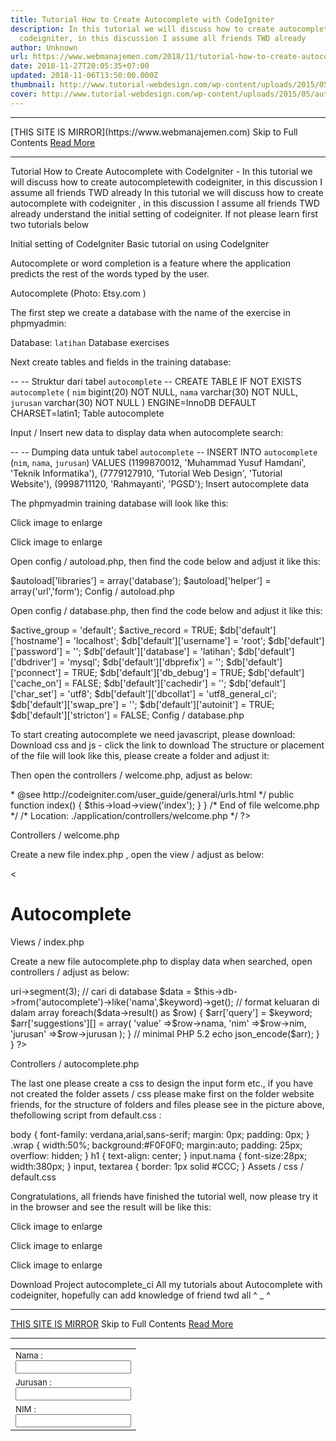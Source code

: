 ```yaml
---
title: Tutorial How to Create Autocomplete with CodeIgniter
description: In this tutorial we will discuss how to create autocompletewith
  codeigniter, in this discussion I assume all friends TWD already
author: Unknown
url: https://www.webmanajemen.com/2018/11/tutorial-how-to-create-autocomplete.html
date: 2018-11-27T20:05:35+07:00
updated: 2018-11-06T13:50:00.000Z
thumbnail: http://www.tutorial-webdesign.com/wp-content/uploads/2015/05/autocomplete.png
cover: http://www.tutorial-webdesign.com/wp-content/uploads/2015/05/autocomplete.png
---
```


<hr/> [THIS SITE IS MIRROR](https://www.webmanajemen.com) Skip to Full Contents <a href="https://www.webmanajemen.com/2018/11/tutorial-how-to-create-autocomplete.html" rel="follow" class="button" id="read-more">Read More</a> <hr/> Tutorial How to Create Autocomplete with CodeIgniter - In this tutorial we will discuss how to create autocompletewith codeigniter, in this discussion I assume all friends TWD already In this tutorial we will discuss how to create autocomplete with codeigniter , in this discussion I assume all friends TWD already understand the initial setting of codeigniter. If not please learn first two tutorials below

Initial setting of CodeIgniter
Basic tutorial on using CodeIgniter

Autocomplete or word completion is a feature where the application predicts the rest of the words typed by the user.

Autocomplete (Photo: Etsy.com )

The first step we create a database with the name of the exercise in phpmyadmin:

Database: `latihan` 
Database exercises

Next create tables and fields in the training database:

-- -- Struktur dari tabel `autocomplete` -- CREATE TABLE IF NOT EXISTS `autocomplete` ( `nim` bigint(20) NOT NULL, `nama` varchar(30) NOT NULL, `jurusan` varchar(30) NOT NULL ) ENGINE=InnoDB DEFAULT CHARSET=latin1; 
Table autocomplete

Input / Insert new data to display data when autocomplete search:

-- -- Dumping data untuk tabel `autocomplete` -- INSERT INTO `autocomplete` (`nim`, `nama`, `jurusan`) VALUES (1199870012, 'Muhammad Yusuf Hamdani', 'Teknik Informatika'), (7779127910, 'Tutorial Web Design', 'Tutorial Website'), (9998711120, 'Rahmayanti', 'PGSD'); 
Insert autocomplete data

The phpmyadmin training database will look like this:




Click image to enlarge



Click image to enlarge

Open config / autoload.php, then find the code below and adjust it like this:

$autoload['libraries'] = array('database'); $autoload['helper'] = array('url','form'); 
Config / autoload.php

Open config / database.php, then find the code below and adjust it like this:

$active_group = 'default'; $active_record = TRUE; $db['default']['hostname'] = 'localhost'; $db['default']['username'] = 'root'; $db['default']['password'] = ''; $db['default']['database'] = 'latihan'; $db['default']['dbdriver'] = 'mysql'; $db['default']['dbprefix'] = ''; $db['default']['pconnect'] = TRUE; $db['default']['db_debug'] = TRUE; $db['default']['cache_on'] = FALSE; $db['default']['cachedir'] = ''; $db['default']['char_set'] = 'utf8'; $db['default']['dbcollat'] = 'utf8_general_ci'; $db['default']['swap_pre'] = ''; $db['default']['autoinit'] = TRUE; $db['default']['stricton'] = FALSE; 
Config / database.php

To start creating autocomplete we need javascript, please download:
Download css and js - click the link to download
The structure or placement of the file will look like this, please create a folder and adjust it:

Then open the controllers / welcome.php, adjust as below:

<?php if ( ! defined('BASEPATH')) exit('No direct script access allowed'); class Welcome extends CI_Controller { /** * Index Page for this controller. * * Maps to the following URL * http://example.com/index.php/welcome * - or - * http://example.com/index.php/welcome/index * - or - * Since this controller is set as the default controller in * config/routes.php, it's displayed at http://example.com/ * * So any other public methods not prefixed with an underscore will * map to /index.php/welcome/<method_name> * @see http://codeigniter.com/user_guide/general/urls.html */ public function index() { $this->load->view('index'); } } /* End of file welcome.php */ /* Location: ./application/controllers/welcome.php */ ?> 
Controllers / welcome.php

Create a new file index.php , open the view / adjust as below:

<?php if ( ! defined('BASEPATH')) exit('No direct script access allowed'); ?> <<!DOCTYPE html> <html> <head> <title>Autocomplete | AZZURA Media</title> <!-- Memanggil file .js untuk proses autocomplete --> <script type='text/javascript' src='<?php echo base_url();?>assets/js/jquery-1.8.2.min.js'></script> <script type='text/javascript' src='<?php echo base_url();?>assets/js/jquery.autocomplete.js'></script> <!-- Memanggil file .css untuk style saat data dicari dalam filed --> <link href='<?php echo base_url();?>assets/js/jquery.autocomplete.css' rel='stylesheet' /> <!-- Memanggil file .css autocomplete_ci/assets/css/default.css --> <link href='<?php echo base_url();?>assets/css/default.css' rel='stylesheet' /> <script type='text/javascript'> var site = "<?php echo site_url();?>"; $(function(){ $('.autocomplete').autocomplete({ // serviceUrl berisi URL ke controller/fungsi yang menangani request kita serviceUrl: site+'/autocomplete/search', // fungsi ini akan dijalankan ketika user memilih salah satu hasil request onSelect: function (suggestion) { $('#v_nim').val(''+suggestion.nim); // membuat id 'v_nim' untuk ditampilkan $('#v_jurusan').val(''+suggestion.jurusan); // membuat id 'v_jurusan' untuk ditampilkan } }); }); </script> </head> <body> <div id="content"> <h1>Autocomplete</h1> <form action="<?php echo site_url('admin/c_admin/add_orders'); ?>" method="post"> <div class="wrap"> <table> <tr> <td><small>Nama :</small><br><input type="search" class='autocomplete nama' id="autocomplete1" name="nama_customer"/></td> </tr> <tr> <td><small>Jurusan :</small><br><input type="text" class='autocomplete' id="v_jurusan" name="nama_customer"/></td> </tr> <tr> <td><small>NIM :</small><br><input type="text" class='autocomplete' id="v_nim" name="nama_customer"/></td> </tr> </div> </form> </div> </body> </html> 
Views / index.php

Create a new file autocomplete.php to display data when searched, open controllers / adjust as below:

<?php if ( ! defined('BASEPATH')) exit('No direct script access allowed'); class Autocomplete extends CI_Controller { public function __construct() { parent::__construct(); } public function search() { // tangkap variabel keyword dari URL $keyword = $this->uri->segment(3); // cari di database $data = $this->db->from('autocomplete')->like('nama',$keyword)->get(); // format keluaran di dalam array foreach($data->result() as $row) { $arr['query'] = $keyword; $arr['suggestions'][] = array( 'value' =>$row->nama, 'nim' =>$row->nim, 'jurusan' =>$row->jurusan ); } // minimal PHP 5.2 echo json_encode($arr); } } ?> 
Controllers / autocomplete.php

The last one please create a css to design the input form etc., if you have not created the folder assets / css please make first on the folder website friends, for the structure of folders and files please see in the picture above, thefollowing script from default.css :

body { font-family: verdana,arial,sans-serif; margin: 0px; padding: 0px; } .wrap { width:50%; background:#F0F0F0; margin:auto; padding: 25px; overflow: hidden; } h1 { text-align: center; } input.nama { font-size:28px; width:380px; } input, textarea { border: 1px solid #CCC; } 
Assets / css / default.css

Congratulations, all friends have finished the tutorial well, now please try it in the browser and see the result will be like this:

Click image to enlarge


Click image to enlarge


Click image to enlarge

Download Project autocomplete_ci
All my tutorials about Autocomplete with codeigniter, hopefully can add knowledge of friend twd all ^ _ ^ <hr/> [THIS SITE IS MIRROR](https://www.webmanajemen.com) Skip to Full Contents <a href="https://www.webmanajemen.com/2018/11/tutorial-how-to-create-autocomplete.html" rel="follow" class="button" id="read-more">Read More</a> <hr/>
